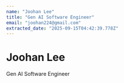 ```yaml
---
name: "Joohan Lee"
title: "Gen AI Software Engineer"
email: "joohan224@gmail.com"
extracted_date: "2025-09-15T04:42:39.778Z"
---
```



# Joohan Lee

Gen AI Software Engineer
